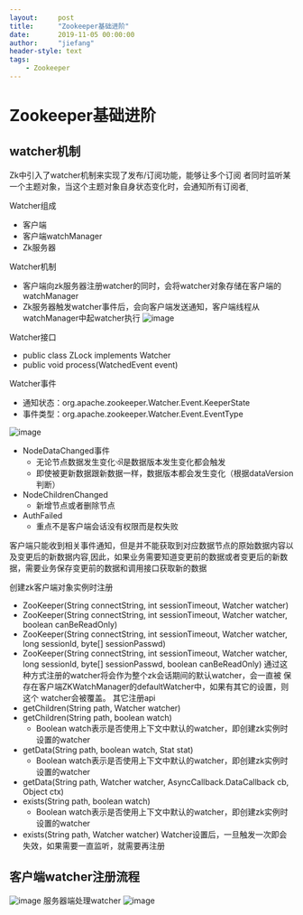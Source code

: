 ```yaml
---
layout:     post
title:      "Zookeeper基础进阶"
date:       2019-11-05 00:00:00
author:     "jiefang"
header-style: text
tags:
    - Zookeeper
---
```

# Zookeeper基础进阶
## watcher机制
Zk中引入了watcher机制来实现了发布/订阅功能，能够让多个订阅
者同时监听某一个主题对象，当这个主题对象自身状态变化时，会通知所有订阅者ͺ

Watcher组成
- 客户端
- 客户端watchManager 
- Zk服务器

Watcher机制
- 客户端向zk服务器注册watcher的同时，会将watcher对象存储在客户端的watchManager
- Zk服务器触发watcher事件后，会向客户端发送通知，客户端线程从watchManager中݊起watcher执行
![image](https://s2.ax1x.com/2019/09/29/u89MQA.png)

Watcher接口
- public class ZLock implements Watcher
- public void process(WatchedEvent event)

Watcher事件
- 通知状态：org.apache.zookeeper.Watcher.Event.KeeperState
- 事件类型：org.apache.zookeeper.Watcher.Event.EventType

![image](https://s2.ax1x.com/2019/09/29/u8VLLQ.png)

- NodeDataChanged事件
    - 无论节点数据发生变化ଐ是数据版本发生变化都会触发
    - 即使被更新数据跟新数据一样，数据版本都会发生变化（根据dataVersion判断）
- NodeChildrenChanged
    - 新增节点或者删除节点
- AuthFailed
    - 重点不是客户端会话没有权限而是݉权失败

客户端只能收到相关事件通知，但是并不能获取到对应数据节点的原始数据内容以
及变更后的新数据内容ͺ因此，如果业务需要知道变更前的数据或者变更后的新数据，需要业务保存变更前的数据和调用接口获取新的数据

创建zk客户端对象实例时注册
- ZooKeeper(String connectString, int sessionTimeout, Watcher watcher) 
- ZooKeeper(String connectString, int sessionTimeout, Watcher watcher, boolean canBeReadOnly)
- ZooKeeper(String connectString, int sessionTimeout, Watcher watcher, long sessionId, byte[] sessionPasswd) 
- ZooKeeper(String connectString, int sessionTimeout, Watcher watcher, long sessionId, byte[] sessionPasswd, boolean canBeReadOnly)
通过这种方式注册的watcher将会作为整个zk会话期间的默认watcher，会一直被
保存在客户端ZKWatchManager的defaultWatcher中，如果有其它的设置，则这个
watcher会被覆盖。
其它注册api
- getChildren(String path, Watcher watcher) 
- getChildren(String path, boolean watch) 
    - Boolean watch表示是否使用上下文中默认的watcher，即创建zk实例时设置的watcher 
- getData(String path, boolean watch, Stat stat) 
    - Boolean watch表示是否使用上下文中默认的watcher，即创建zk实例时设置的watcher 
- getData(String path, Watcher watcher, AsyncCallback.DataCallback cb, Object ctx) 
- exists(String path, boolean watch) 
    - Boolean watch表示是否使用上下文中默认的watcher，即创建zk实例时设置的watcher 
- exists(String path, Watcher watcher)
Watcher设置后，一旦触发一次即会失效，如果需要一直监听，就需要再注册
## 客户端watcher注册流程
![image](https://s2.ax1x.com/2019/09/29/u8eqEj.png)
服务器端处理watcher
![image](https://s2.ax1x.com/2019/09/29/u8mpKU.png)
